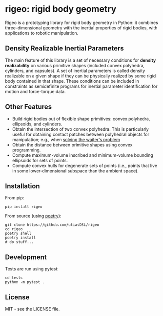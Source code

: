 # rigeo: rigid body geometry

Rigeo is a prototyping library for rigid body geometry in Python: it combines
three-dimensional geometry with the inertial properties of rigid bodies, with
applications to robotic manipulation.

## Density Realizable Inertial Parameters

The main feature of this library is a set of necessary conditions for **density
realizability** on various primitive shapes (included convex polyhedra,
cylinders, and capsules). A set of inertial parameters is called density
realizable on a given shape if they can be physically realized by some rigid
body contained in that shape. These conditions can be included in constraints
as semidefinite programs for inertial parameter identification for motion and
force-torque data.

## Other Features

* Build rigid bodies out of flexible shape primitives: convex polyhedra,
  ellipsoids, and cylinders.
* Obtain the intersection of two convex polyhedra. This is particularly useful
  for obtaining contact patches between polyhedral objects for manipulation;
  e.g., when [solving the waiter's problem](https://arxiv.org/abs/2305.17484)
* Obtain the distance between primitive shapes using convex programming.
* Compute maximum-volume inscribed and minimum-volume bounding ellipsoids for
  sets of points.
* Compute convex hulls for degenerate sets of points (i.e., points that live in
  some lower-dimensional subspace than the ambient space).

## Installation

From pip:
```
pip install rigeo
```

From source (using [poetry](https://python-poetry.org)):
```
git clone https://github.com/utiasDSL/rigeo
cd rigeo
poetry shell
poetry install
# do stuff...
```

## Development

Tests are run using pytest:
```
cd tests
python -m pytest .
```

## License

MIT - see the LICENSE file.
